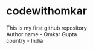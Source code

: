 # codewithomkar
This is my first github repository
<br>
Author name - Omkar Gupta
<br>
country - India


